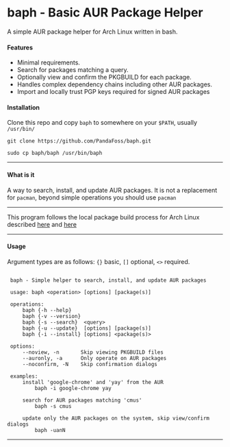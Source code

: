 # baph - Basic AUR Package Helper

A simple AUR package helper for Arch Linux written in bash.


#### Features

- Minimal requirements.
- Search for packages matching a query.
- Optionally view and confirm the PKGBUILD for each package.
- Handles complex dependency chains including other AUR packages.
- Import and locally trust PGP keys required for signed AUR packages


#### Installation

Clone this repo and copy `baph` to somewhere on your `$PATH`, usually `/usr/bin/`

```
git clone https://github.com/PandaFoss/baph.git

sudo cp baph/baph /usr/bin/baph
```

---


#### What is it

A way to search, install, and update AUR packages. It is not a replacement for `pacman`, beyond simple operations you should use `pacman`

---

This program follows the local package build process for Arch Linux described
[here](https://wiki.archlinux.org/index.php/Arch_User_Repository#Installing_packages)
and [here](https://wiki.archlinux.org/index.php/Makepkg)


---

#### Usage

Argument types are as follows: `{}` basic, `[]` optional, `<>` required.


```

 baph - Simple helper to search, install, and update AUR packages

 usage: baph <operation> [options] [package(s)]

 operations:
     baph {-h --help}
     baph {-v --version}
     baph {-s --search}  <query>
     baph {-u --update}  [options] [package(s)]
     baph {-i --install} [options] <package(s)>

 options:
     --noview, -n       Skip viewing PKGBUILD files
     --auronly, -a      Only operate on AUR packages
     --noconfirm, -N    Skip confirmation dialogs

 examples:
     install 'google-chrome' and 'yay' from the AUR
         baph -i google-chrome yay

     search for AUR packages matching 'cmus'
         baph -s cmus

     update only the AUR packages on the system, skip view/confirm dialogs
         baph -uanN

```

---
